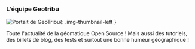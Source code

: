 <!-- markdownlint-disable MD041 -->
### L'équipe Geotribu

<!-- --8<-- [start:author-sign-block] -->

![Portait de GeoTribu](https://cdn.geotribu.fr/img/internal/charte/geotribu_logo_64x64.png){: .img-thumbnail-left }

Toute l'actualité de la géomatique Open Source ! Mais aussi des tutoriels, des billets de blog, des tests et surtout une bonne humeur géographique !

<!-- --8<-- [end:author-sign-block] -->
